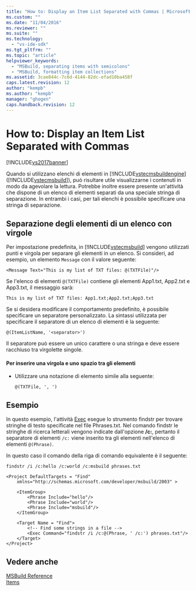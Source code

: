 ```yaml
---
title: "How to: Display an Item List Separated with Commas | Microsoft Docs"
ms.custom: ""
ms.date: "11/04/2016"
ms.reviewer: ""
ms.suite: ""
ms.technology: 
  - "vs-ide-sdk"
ms.tgt_pltfrm: ""
ms.topic: "article"
helpviewer_keywords: 
  - "MSBuild, separating items with semicolons"
  - "MSBuild, formatting item collections"
ms.assetid: 3cae844c-7c6d-4144-82dc-efad10ba458f
caps.latest.revision: 12
author: "kempb"
ms.author: "kempb"
manager: "ghogen"
caps.handback.revision: 12
---
```

# How to: Display an Item List Separated with Commas
[!INCLUDE[vs2017banner](../code-quality/includes/vs2017banner.md)]

Quando si utilizzano elenchi di elementi in [!INCLUDE[vstecmsbuildengine](../msbuild/includes/vstecmsbuildengine_md.md)] \([!INCLUDE[vstecmsbuild](../extensibility/internals/includes/vstecmsbuild_md.md)]\), può risultare utile visualizzarne i contenuti in modo da agevolare la lettura.  Potrebbe inoltre essere presente un'attività che dispone di un elenco di elementi separati da una speciale stringa di separazione.  In entrambi i casi, per tali elenchi è possibile specificare una stringa di separazione.  
  
## Separazione degli elementi di un elenco con virgole  
 Per impostazione predefinita, in [!INCLUDE[vstecmsbuild](../extensibility/internals/includes/vstecmsbuild_md.md)] vengono utilizzati punti e virgola per separare gli elementi in un elenco.  Si consideri, ad esempio, un elemento `Message` con il valore seguente:  
  
 `<Message Text="This is my list of TXT files: @(TXTFile)"/>`  
  
 Se l'elenco di elementi `@(TXTFile)` contiene gli elementi App1.txt, App2.txt e App3.txt, il messaggio sarà:  
  
 `This is my list of TXT files: App1.txt;App2.txt;App3.txt`  
  
 Se si desidera modificare il comportamento predefinito, è possibile specificare un separatore personalizzato.  La sintassi utilizzata per specificare il separatore di un elenco di elementi è la seguente:  
  
 `@(ItemListName, '<separator>')`  
  
 Il separatore può essere un unico carattere o una stringa e deve essere racchiuso tra virgolette singole.  
  
#### Per inserire una virgola e uno spazio tra gli elementi  
  
-   Utilizzare una notazione di elemento simile alla seguente:  
  
     `@(TXTFile, ', ')`  
  
## Esempio  
 In questo esempio, l'attività [Exec](../msbuild/exec-task.md) esegue lo strumento findstr per trovare stringhe di testo specificate nel file Phrases.txt.  Nel comando findstr le stringhe di ricerca letterali vengono indicate dall'opzione **\/c:**, pertanto il separatore di elementi `/c:` viene inserito tra gli elementi nell'elenco di elementi `@(Phrase)`.  
  
 In questo caso il comando della riga di comando equivalente è il seguente:  
  
 `findstr /i /c:hello /c:world /c:msbuild phrases.txt`  
  
```  
<Project DefaultTargets = "Find"  
    xmlns="http://schemas.microsoft.com/developer/msbuild/2003" >  
  
    <ItemGroup>  
        <Phrase Include="hello"/>  
        <Phrase Include="world"/>  
        <Phrase Include="msbuild"/>  
    </ItemGroup>  
  
    <Target Name = "Find">  
        <!-- Find some strings in a file -->  
        <Exec Command="findstr /i /c:@(Phrase, ' /c:') phrases.txt"/>  
    </Target>  
</Project>  
```  
  
## Vedere anche  
 [MSBuild Reference](../msbuild/msbuild-reference.md)   
 [Items](../msbuild/msbuild-items.md)